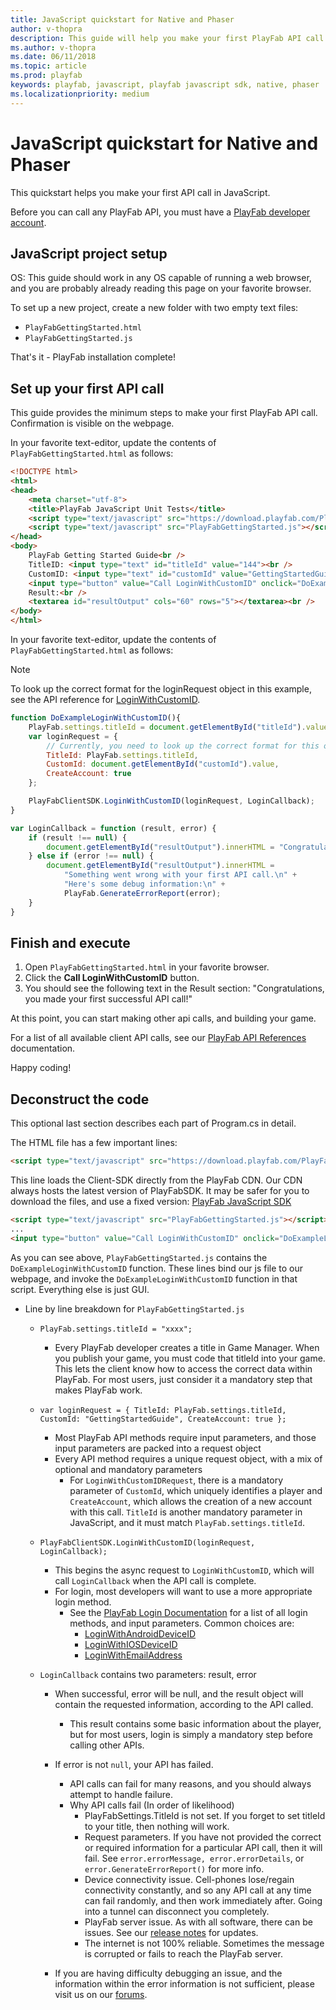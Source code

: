 ```yaml
---
title: JavaScript quickstart for Native and Phaser
author: v-thopra
description: This guide will help you make your first PlayFab API call in JavaScript.
ms.author: v-thopra
ms.date: 06/11/2018
ms.topic: article
ms.prod: playfab
keywords: playfab, javascript, playfab javascript sdk, native, phaser
ms.localizationpriority: medium
---
```


# JavaScript quickstart for Native and Phaser

This quickstart helps you make your first API call in JavaScript.

Before you can call any PlayFab API, you must have a [PlayFab developer account](https://developer.playfab.com/en-us/sign-up). 

## JavaScript project setup

OS: This guide should work in any OS capable of running a web browser, and you are probably already reading this page on your favorite browser.

To set up a new project, create a new folder with two empty text files:  

- `PlayFabGettingStarted.html`  
- `PlayFabGettingStarted.js`

That's it - PlayFab installation complete!

## Set up your first API call

This guide provides the minimum steps to make your first PlayFab API call. Confirmation is visible on the webpage.

In your favorite text-editor, update the contents of `PlayFabGettingStarted.html` as follows:

```html
<!DOCTYPE html>
<html>
<head>
    <meta charset="utf-8">
    <title>PlayFab JavaScript Unit Tests</title>
    <script type="text/javascript" src="https://download.playfab.com/PlayFabClientApi.js"></script>
    <script type="text/javascript" src="PlayFabGettingStarted.js"></script>
</head>
<body>
    PlayFab Getting Started Guide<br />
    TitleID: <input type="text" id="titleId" value="144"><br />
    CustomID: <input type="text" id="customId" value="GettingStartedGuide"><br />
    <input type="button" value="Call LoginWithCustomID" onclick="DoExampleLoginWithCustomID()"><br />
    Result:<br />
    <textarea id="resultOutput" cols="60" rows="5"></textarea><br />
</body>
</html>
```

In your favorite text-editor, update the contents of `PlayFabGettingStarted.html` as follows:

> [!NOTE]
> To look up the correct format for the loginRequest object in this example, see the API reference for [LoginWithCustomID](xref:titleid.playfabapi.com.client.authentication.loginwithcustomid).

```javascript
function DoExampleLoginWithCustomID(){
    PlayFab.settings.titleId = document.getElementById("titleId").value;
    var loginRequest = {
        // Currently, you need to look up the correct format for this object in the API reference for LoginWithCustomID.
        TitleId: PlayFab.settings.titleId,
        CustomId: document.getElementById("customId").value,
        CreateAccount: true
    };

    PlayFabClientSDK.LoginWithCustomID(loginRequest, LoginCallback);
}

var LoginCallback = function (result, error) {
    if (result !== null) {
        document.getElementById("resultOutput").innerHTML = "Congratulations, you made your first successful API call!";
    } else if (error !== null) {
        document.getElementById("resultOutput").innerHTML =
            "Something went wrong with your first API call.\n" +
            "Here's some debug information:\n" +
            PlayFab.GenerateErrorReport(error);
    }
}
```

## Finish and execute

1. Open `PlayFabGettingStarted.html` in your favorite browser.
2. Click the **Call LoginWithCustomID** button.
3. You should see the following text in the Result section:
"Congratulations, you made your first successful API call!"

At this point, you can start making other api calls, and building your game.

For a list of all available client API calls, see our [PlayFab API References](../../api-references/index.md) documentation.

Happy coding!

## Deconstruct the code

This optional last section describes each part of Program.cs in detail.

The HTML file has a few important lines:

```html
<script type="text/javascript" src="https://download.playfab.com/PlayFabClientApi.js"></script>
```

This line loads the Client-SDK directly from the PlayFab CDN. Our CDN always hosts the latest version of PlayFabSDK. It may be safer for you to download the files, and use a fixed version: [PlayFab JavaScript SDK](https://api.playfab.com/downloads/javascript)

```html
<script type="text/javascript" src="PlayFabGettingStarted.js"></script>
...
<input type="button" value="Call LoginWithCustomID" onclick="DoExampleLoginWithCustomID()"><br />
```

As you can see above, `PlayFabGettingStarted.js` contains the `DoExampleLoginWithCustomID` function. These lines bind our js file to our webpage, and invoke the `DoExampleLoginWithCustomID` function in that script. Everything else is just GUI.

- Line by line breakdown for `PlayFabGettingStarted.js`
  - `PlayFab.settings.titleId = "xxxx";`
    - Every PlayFab developer creates a title in Game Manager. When you publish your game, you must code that titleId into your game. This lets the client know how to access the correct data within PlayFab. For most users, just consider it a mandatory step that makes PlayFab work.

  - `var loginRequest = { TitleId: PlayFab.settings.titleId, CustomId: "GettingStartedGuide", CreateAccount: true };`
    - Most PlayFab API methods require input parameters, and those input parameters are packed into a request object
    - Every API method requires a unique request object, with a mix of optional and mandatory parameters
      - For `LoginWithCustomIDRequest`, there is a mandatory parameter of `CustomId`, which uniquely identifies a player and `CreateAccount`, which allows the creation of a new account with this call. `TitleId` is another mandatory parameter in JavaScript, and it must match `PlayFab.settings.titleId`.

  - `PlayFabClientSDK.LoginWithCustomID(loginRequest, LoginCallback);`
    - This begins the async request to `LoginWithCustomID`, which will call `LoginCallback` when the API call is complete.
    - For login, most developers will want to use a more appropriate login method.
      - See the [PlayFab Login Documentation](xref:titleid.playfabapi.com.client.authentication) for a list of all login methods, and input parameters. Common choices are:
        - [LoginWithAndroidDeviceID](xref:titleid.playfabapi.com.client.authentication.loginwithandroiddeviceid)
        - [LoginWithIOSDeviceID](xref:titleid.playfabapi.com.client.authentication.loginwithiosdeviceid)
        - [LoginWithEmailAddress](xref:titleid.playfabapi.com.client.authentication.loginwithemailaddress)

  - `LoginCallback` contains two parameters: result, error
    - When successful, error will be null, and the result object will contain the requested information, according to the API called.
      - This result contains some basic information about the player, but for most users, login is simply a mandatory step before calling other APIs.

    - If error is not `null`, your API has failed.
      - API calls can fail for many reasons, and you should always attempt to handle failure.
      - Why API calls fail (In order of likelihood)
        - PlayFabSettings.TitleId is not set. If you forget to set titleId to your title, then nothing will work.
        - Request parameters. If you have not provided the correct or required information for a particular API call, then it will fail. See `error.errorMessage, error.errorDetails`, or `error.GenerateErrorReport()` for more info.
        - Device connectivity issue. Cell-phones lose/regain connectivity constantly, and so any API call at any time can fail randomly, and then work immediately after. Going into a tunnel can disconnect you completely.
        - PlayFab server issue. As with all software, there can be issues. See our [release notes](../../release-notes/index.md) for updates.
        - The internet is not 100% reliable. Sometimes the message is corrupted or fails to reach the PlayFab server.

    - If you are having difficulty debugging an issue, and the information within the error information is not sufficient, please visit us on our [forums](https://community.playfab.com/index.html).

